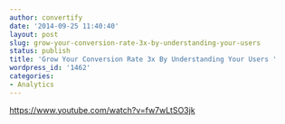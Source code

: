 ```yaml
---
author: convertify
date: '2014-09-25 11:40:40'
layout: post
slug: grow-your-conversion-rate-3x-by-understanding-your-users
status: publish
title: 'Grow Your Conversion Rate 3x By Understanding Your Users '
wordpress_id: '1462'
categories:
- Analytics
---
```


https://www.youtube.com/watch?v=fw7wLtSO3jk  
  

